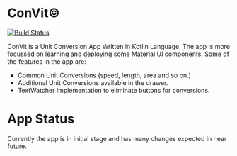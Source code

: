 # ConVit©
[![Build Status](z)](z)

ConVit is a Unit Conversion App Written in Kotlin Language. The app is more focussed on learning and deploying some Material UI components. Some of the features in the app are:

  - Common Unit Conversions (speed, length, area and so on.) 
  - Additional Unit Conversions available in the drawer.
  - TextWatcher Implementation to eliminate buttons for conversions.

# App Status
Currently the app is in initial stage and has many changes expected in near future.
